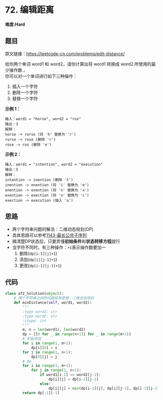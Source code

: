 # 72. 编辑距离
**难度:Hard**
## 题目
原文链接：https://leetcode-cn.com/problems/edit-distance/

给你两个单词 word1 和 word2，请你计算出将 word1 转换成 word2 所使用的最少操作数 。  
你可以对一个单词进行如下三种操作：
1. 插入一个字符
2. 删除一个字符
3. 替换一个字符

**示例 1：**
```
输入：word1 = "horse", word2 = "ros"
输出：3
解释：
horse -> rorse (将 'h' 替换为 'r')
rorse -> rose (删除 'r')
rose -> ros (删除 'e')
```
**示例 2：**
```
输入：word1 = "intention", word2 = "execution"
输出：5
解释：
intention -> inention (删除 't')
inention -> enention (将 'i' 替换为 'e')
enention -> exention (将 'n' 替换为 'x')
exention -> exection (将 'n' 替换为 'c')
exection -> execution (插入 'u')
```

## 思路
* 两个字符串问题的解法：二维动态规划(DP)
* 具体思路可以参考[1143-最长公共子序列](https://github.com/czzbb/leetcode-python/blob/master/code/1143-%E6%9C%80%E9%95%BF%E5%85%AC%E5%85%B1%E5%AD%90%E5%BA%8F%E5%88%97.md)
* 搞清楚DP状态后，只要弄懂**初始条件**和**状态转移方程**就行
* 当字符不同时，有三种操作：`+1`表示操作数要加一
    1. 删除(`dp[i-1][j]+1`)
    2. 添加(`dp[i][j-1]+1`)
    3. 更改(`dp[i-1][j-1]+1`)

## 代码
```python
class a72_Solution(object):
    # 两个字符串之间的问题经常是用：二维动态规划
    def minDistance(self, word1, word2):
        """
        :type word1: str
        :type word2: str
        :rtype: int
        """
        m, n = len(word1), len(word2)
        dp = [[0 for _ in range(n+1)] for _ in range(m+1)]
        # 初始状态
        for i in range(1, m+1):
            dp[i][0] = i
        for j in range(1, n+1):
            dp[0][j] = j
        # dp
        for i in range(1, m+1):
            for j in range(1, n+1):
                if word1[i-1] == word2[j-1]:
                    dp[i][j] = dp[i-1][j-1]
                else:
                    dp[i][j] = min(dp[i-1][j], dp[i][j-1], dp[i-1][j-1])+1
        return dp[-1][-1]
```
